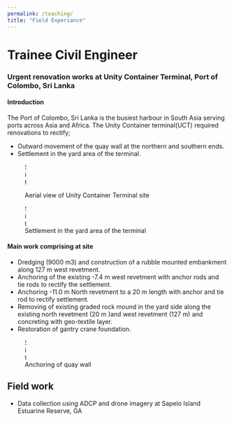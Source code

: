 ```yaml
---
permalink: /teaching/
title: "Field Experiance"
---
```



# Trainee Civil Engineer
### Urgent renovation works at Unity Container Terminal, Port of Colombo, Sri Lanka
#### Introduction 
The Port of Colombo, Sri Lanka is the busiest harbour in South Asia serving ports across Asia and Africa. The Unity Container terminal(UCT) required renovations to rectify; 
* Outward movement of the quay wall at the northern and southern ends.
* Settlement in the yard area of the terminal.

<figure>

<img src="{{site.url}}/images/Training/IMG_2233.JPG" width="2.5" height="50" alt="Site"/>

<figcaption>

Aerial view of Unity Container Terminal site 

</figcaption>

</figure>
 
 
<figure>
<img src="{{site.url}}/images/Training/IMG_1408.JPG" width="2.5" height="50" alt="Site"/>
<figcaption>
Settlement in the yard area of the terminal 
</figcaption>
</figure>
 
#### Main work comprising at site
* Dredging (9000 m3) and construction of a rubble mounted embankment along 127 m west revetment.
* Anchoring of the existing -7.4 m west revetment with anchor rods and tie rods to rectify the settlement.
* Anchoring -11.0 m North revetment to a 20 m length with anchor and tie rod to rectify settlement.
* Removing of existing graded rock mound in the yard side along the existing north revetment (20 m )and west revetment (127 m) and concreting with geo-textile layer.
* Restoration of gantry crane foundation.    


<figure>
<img src="{{site.url}}/images/Training/image057.jpg" width="2.5" height="50" alt="Site"/>
<figcaption>
Anchoring of quay wall
</figcaption>
</figure>

 
 
## Field work 
- Data collection using ADCP and drone imagery at Sapelo Island Estuarine Reserve, GA

